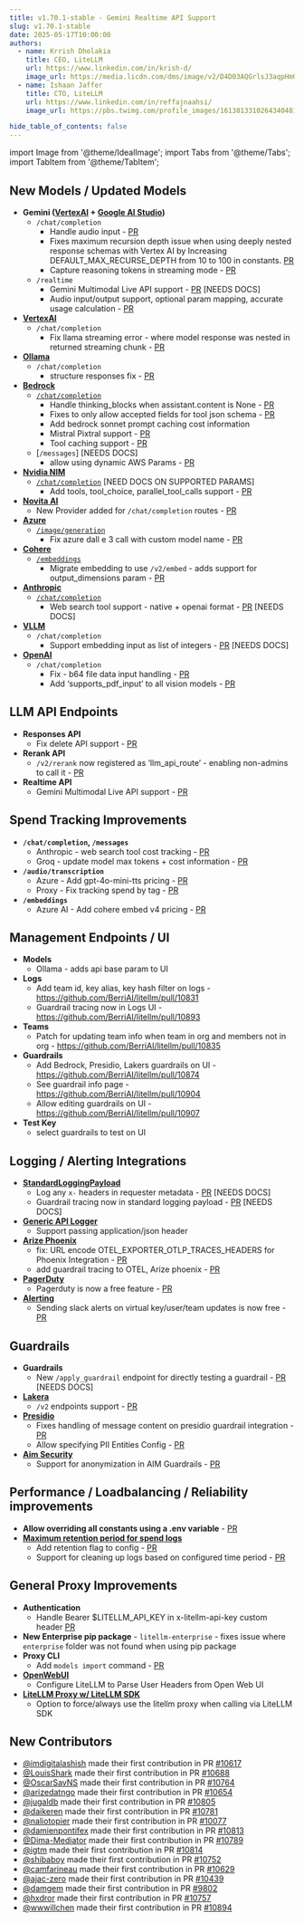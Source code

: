 ```yaml
---
title: v1.70.1-stable - Gemini Realtime API Support
slug: v1.70.1-stable
date: 2025-05-17T10:00:00
authors:
  - name: Krrish Dholakia
    title: CEO, LiteLLM
    url: https://www.linkedin.com/in/krish-d/
    image_url: https://media.licdn.com/dms/image/v2/D4D03AQGrlsJ3aqpHmQ/profile-displayphoto-shrink_400_400/B4DZSAzgP7HYAg-/0/1737327772964?e=1749686400&v=beta&t=Hkl3U8Ps0VtvNxX0BNNq24b4dtX5wQaPFp6oiKCIHD8
  - name: Ishaan Jaffer
    title: CTO, LiteLLM
    url: https://www.linkedin.com/in/reffajnaahsi/
    image_url: https://pbs.twimg.com/profile_images/1613813310264340481/lz54oEiB_400x400.jpg

hide_table_of_contents: false
---
```


import Image from '@theme/IdealImage';
import Tabs from '@theme/Tabs';
import TabItem from '@theme/TabItem';


## New Models / Updated Models

- **Gemini ([VertexAI](https://docs.litellm.ai/docs/providers/vertex#usage-with-litellm-proxy-server) + [Google AI Studio](https://docs.litellm.ai/docs/providers/gemini))**
    - `/chat/completion`
        - Handle audio input - [PR](https://github.com/BerriAI/litellm/pull/10739)
        - Fixes maximum recursion depth issue when using deeply nested response schemas with Vertex AI by Increasing DEFAULT_MAX_RECURSE_DEPTH from 10 to 100 in constants. [PR](https://github.com/BerriAI/litellm/pull/10798)
        - Capture reasoning tokens in streaming mode - [PR](https://github.com/BerriAI/litellm/pull/10789)
    - `/realtime` 
        - Gemini Multimodal Live API support - [PR](https://github.com/BerriAI/litellm/pull/10841) [NEEDS DOCS]
        - Audio input/output support, optional param mapping, accurate usage calculation - [PR](https://github.com/BerriAI/litellm/pull/10909)
- **[VertexAI](../../docs/providers/vertex#metallama-api)**
    - `/chat/completion`
        - Fix llama streaming error - where model response was nested in returned streaming chunk - [PR](https://github.com/BerriAI/litellm/pull/10878)
- **[Ollama](../../docs/providers/ollama)**
    - `/chat/completion`
        - structure responses fix - [PR](https://github.com/BerriAI/litellm/pull/10617)
- **[Bedrock](../../docs/providers/bedrock#litellm-proxy-usage)**
    - [`/chat/completion`](../../docs/providers/bedrock#litellm-proxy-usage)
        - Handle thinking_blocks when assistant.content is None - [PR](https://github.com/BerriAI/litellm/pull/10688)
        - Fixes to only allow accepted fields for tool json schema - [PR](https://github.com/BerriAI/litellm/pull/10062)
        - Add bedrock sonnet prompt caching cost information
        - Mistral Pixtral support - [PR](https://github.com/BerriAI/litellm/pull/10439)
        - Tool caching support - [PR](https://github.com/BerriAI/litellm/pull/10897)
    - [`/messages`] [NEEDS DOCS]
        - allow using dynamic AWS Params - [PR](https://github.com/BerriAI/litellm/pull/10769)
- **[Nvidia NIM](../../docs/providers/nvidia_nim)**
    - [`/chat/completion`](../../docs/providers/nvidia_nim#usage---litellm-proxy-server) [NEED DOCS ON SUPPORTED PARAMS]
        - Add tools, tool_choice, parallel_tool_calls support - [PR](https://github.com/BerriAI/litellm/pull/10763)
- **[Novita AI](../../docs/providers/novita)**
    - New Provider added for `/chat/completion` routes - [PR](https://github.com/BerriAI/litellm/pull/9527)
- **[Azure](../../docs/providers/azure)**
    - [`/image/generation`](../../docs/providers/azure#image-generation)
        - Fix azure dall e 3 call with custom model name - [PR](https://github.com/BerriAI/litellm/pull/10776)
- **[Cohere](../../docs/providers/cohere)**
    - [`/embeddings`](../../docs/providers/cohere#embedding)
        - Migrate embedding to use `/v2/embed` - adds support for output_dimensions param - [PR](https://github.com/BerriAI/litellm/pull/10809)
- **[Anthropic](../../docs/providers/anthropic)**
    - [`/chat/completion`](../../docs/providers/anthropic#usage-with-litellm-proxy)
        - Web search tool support - native + openai format - [PR](https://github.com/BerriAI/litellm/pull/10846) [NEEDS DOCS]
- **[VLLM](../../docs/providers/vllm)**
    - `/chat/completion`
        - Support embedding input as list of integers - [PR](https://github.com/BerriAI/litellm/pull/10629) [NEEDS DOCS]
- **[OpenAI](../../docs/providers/openai)**
    - `/chat/completion`
        - Fix - b64 file data input handling - [PR](https://github.com/BerriAI/litellm/pull/10897)
        - Add ‘supports_pdf_input’ to all vision models - [PR](https://github.com/BerriAI/litellm/pull/10897)

## LLM API Endpoints
- **Responses API**
    - Fix delete API support - [PR](https://github.com/BerriAI/litellm/pull/10845)
- **Rerank API**
    - `/v2/rerank` now registered as ‘llm_api_route’ - enabling non-admins to call it - [PR](https://github.com/BerriAI/litellm/pull/10861)
- **Realtime API**
    - Gemini Multimodal Live API support - [PR](https://github.com/BerriAI/litellm/pull/10841)


## Spend Tracking Improvements
- **`/chat/completion`, `/messages`**
    - Anthropic - web search tool cost tracking - [PR](https://github.com/BerriAI/litellm/pull/10846)
    - Groq - update model max tokens + cost information - [PR](https://github.com/BerriAI/litellm/pull/10077)
- **`/audio/transcription`**
    - Azure - Add gpt-4o-mini-tts pricing - [PR](https://github.com/BerriAI/litellm/pull/10807)
    - Proxy - Fix tracking spend by tag - [PR](https://github.com/BerriAI/litellm/pull/10832)
- **`/embeddings`**
    - Azure AI - Add cohere embed v4 pricing - [PR](https://github.com/BerriAI/litellm/pull/10806)

## Management Endpoints / UI
- **Models**
    - Ollama - adds api base param to UI 
- **Logs**
    - Add team id, key alias, key hash filter on logs - https://github.com/BerriAI/litellm/pull/10831
    - Guardrail tracing now in Logs UI - https://github.com/BerriAI/litellm/pull/10893
- **Teams**
    - Patch for updating team info when team in org and members not in org - https://github.com/BerriAI/litellm/pull/10835
- **Guardrails**
    - Add Bedrock, Presidio, Lakers guardrails on UI - https://github.com/BerriAI/litellm/pull/10874
    - See guardrail info page - https://github.com/BerriAI/litellm/pull/10904
    - Allow editing guardrails on UI - https://github.com/BerriAI/litellm/pull/10907
- **Test Key**
    - select guardrails to test on UI 



## Logging / Alerting Integrations
- **[StandardLoggingPayload](../../docs/proxy/logging_spec)**
    - Log any `x-` headers in requester metadata - [PR](https://github.com/BerriAI/litellm/pull/10818) [NEEDS DOCS]
    - Guardrail tracing now in standard logging payload - [PR](https://github.com/BerriAI/litellm/pull/10893) [NEEDS DOCS]
- **[Generic API Logger](../../docs/proxy/logging#custom-callback-apis-async)**
    - Support passing application/json header 
- **[Arize Phoenix](../../docs/observability/phoenix_integration)**
    - fix: URL encode OTEL_EXPORTER_OTLP_TRACES_HEADERS for Phoenix Integration - [PR](https://github.com/BerriAI/litellm/pull/10654)
    - add guardrail tracing to OTEL, Arize phoenix - [PR](https://github.com/BerriAI/litellm/pull/10896)
- **[PagerDuty](../../docs/proxy/pagerduty)**
    - Pagerduty is now a free feature - [PR](https://github.com/BerriAI/litellm/pull/10857)
- **[Alerting](../../docs/proxy/alerting)**
    - Sending slack alerts on virtual key/user/team updates is now free - [PR](https://github.com/BerriAI/litellm/pull/10863)


## Guardrails
- **Guardrails**
    - New `/apply_guardrail` endpoint for directly testing a guardrail - [PR](https://github.com/BerriAI/litellm/pull/10867) [NEEDS DOCS]
- **[Lakera](../../docs/proxy/guardrails/lakera_ai)**
    - `/v2` endpoints support - [PR](https://github.com/BerriAI/litellm/pull/10880)
- **[Presidio](../../docs/proxy/guardrails/pii_masking_v2)**
    - Fixes handling of message content on presidio guardrail integration - [PR](https://github.com/BerriAI/litellm/pull/10197)
    - Allow specifying PII Entities Config - [PR](https://github.com/BerriAI/litellm/pull/10810)
- **[Aim Security](../../docs/proxy/guardrails/aim_security)**
    - Support for anonymization in AIM Guardrails - [PR](https://github.com/BerriAI/litellm/pull/10757)



## Performance / Loadbalancing / Reliability improvements
- **Allow overriding all constants using a .env variable** - [PR](https://github.com/BerriAI/litellm/pull/10803)
- **[Maximum retention period for spend logs](../../docs/proxy/spend_logs_deletion)**
    - Add retention flag to config - [PR](https://github.com/BerriAI/litellm/pull/10815)
    - Support for cleaning up logs based on configured time period - [PR](https://github.com/BerriAI/litellm/pull/10872)

## General Proxy Improvements
- **Authentication**
    - Handle Bearer $LITELLM_API_KEY in x-litellm-api-key custom header [PR](https://github.com/BerriAI/litellm/pull/10776)
- **New Enterprise pip package** - `litellm-enterprise` - fixes issue where `enterprise` folder was not found when using pip package  
- **Proxy CLI**
    - Add `models import` command - [PR](https://github.com/BerriAI/litellm/pull/10581)
- **[OpenWebUI](../../docs/tutorials/openweb_ui#per-user-tracking)**
    - Configure LiteLLM to Parse User Headers from Open Web UI
- **[LiteLLM Proxy w/ LiteLLM SDK](../../docs/providers/litellm_proxy#send-all-sdk-requests-to-litellm-proxy)**
    - Option to force/always use the litellm proxy when calling via LiteLLM SDK


## New Contributors
* [@imdigitalashish](https://github.com/imdigitalashish) made their first contribution in PR [#10617](https://github.com/BerriAI/litellm/pull/10617)
* [@LouisShark](https://github.com/LouisShark) made their first contribution in PR [#10688](https://github.com/BerriAI/litellm/pull/10688)
* [@OscarSavNS](https://github.com/OscarSavNS) made their first contribution in PR [#10764](https://github.com/BerriAI/litellm/pull/10764)
* [@arizedatngo](https://github.com/arizedatngo) made their first contribution in PR [#10654](https://github.com/BerriAI/litellm/pull/10654)
* [@jugaldb](https://github.com/jugaldb) made their first contribution in PR [#10805](https://github.com/BerriAI/litellm/pull/10805)
* [@daikeren](https://github.com/daikeren) made their first contribution in PR [#10781](https://github.com/BerriAI/litellm/pull/10781)
* [@naliotopier](https://github.com/naliotopier) made their first contribution in PR [#10077](https://github.com/BerriAI/litellm/pull/10077)
* [@damienpontifex](https://github.com/damienpontifex) made their first contribution in PR [#10813](https://github.com/BerriAI/litellm/pull/10813)
* [@Dima-Mediator](https://github.com/Dima-Mediator) made their first contribution in PR [#10789](https://github.com/BerriAI/litellm/pull/10789)
* [@igtm](https://github.com/igtm) made their first contribution in PR [#10814](https://github.com/BerriAI/litellm/pull/10814)
* [@shibaboy](https://github.com/shibaboy) made their first contribution in PR [#10752](https://github.com/BerriAI/litellm/pull/10752)
* [@camfarineau](https://github.com/camfarineau) made their first contribution in PR [#10629](https://github.com/BerriAI/litellm/pull/10629)
* [@ajac-zero](https://github.com/ajac-zero) made their first contribution in PR [#10439](https://github.com/BerriAI/litellm/pull/10439)
* [@damgem](https://github.com/damgem) made their first contribution in PR [#9802](https://github.com/BerriAI/litellm/pull/9802)
* [@hxdror](https://github.com/hxdror) made their first contribution in PR [#10757](https://github.com/BerriAI/litellm/pull/10757)
* [@wwwillchen](https://github.com/wwwillchen) made their first contribution in PR [#10894](https://github.com/BerriAI/litellm/pull/10894)
